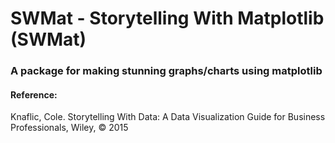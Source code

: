 # SWMat - Storytelling With Matplotlib (SWMat)
### A package for making stunning graphs/charts using matplotlib


#### Reference:
Knaflic, Cole. Storytelling With Data: A Data Visualization Guide for Business Professionals, Wiley, © 2015
